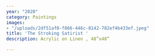 ```yaml
---
year: "2020"
category: Paintings
images:
- "/uploads/2df51af0-f866-446c-8142-782ef4b433ef.jpeg"
title: 'The Stroking Satirist '
description: Acrylic on Linen , 48”x48”

---
```

